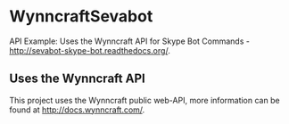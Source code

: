 WynncraftSevabot
================
API Example: Uses the Wynncraft API for Skype Bot Commands - http://sevabot-skype-bot.readthedocs.org/.

## Uses the Wynncraft API
This project uses the Wynncraft public web-API, more information can be found at http://docs.wynncraft.com/.
